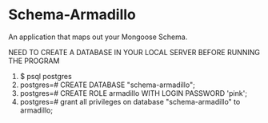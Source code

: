 # Schema-Armadillo

An application that maps out your Mongoose Schema.

NEED TO CREATE A DATABASE IN YOUR LOCAL SERVER BEFORE RUNNING THE PROGRAM

1. \$ psql postgres
2. postgres=# CREATE DATABASE "schema-armadillo";
3. postgres=# CREATE ROLE armadillo WITH LOGIN PASSWORD 'pink';
4. postgres=# grant all privileges on database "schema-armadillo" to armadillo;
